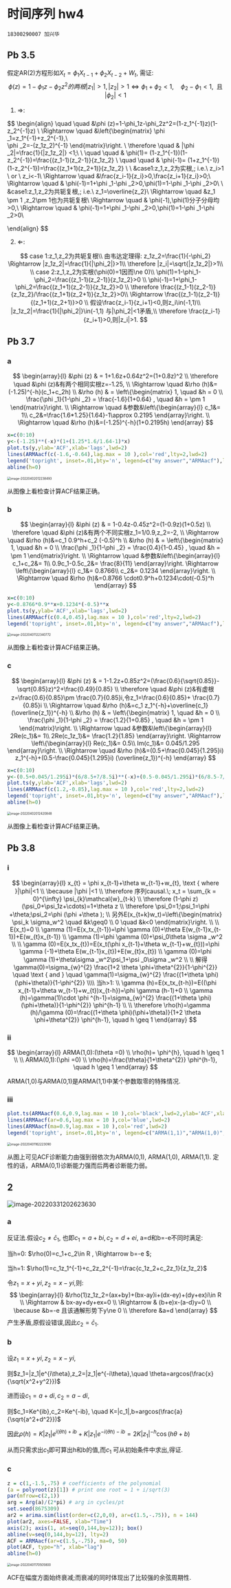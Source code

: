 # 时间序列 hw4

`18300290007 加兴华`

## Pb 3.5

假定AR(2)方程形如$X_t=\phi_1X_{t-1}+\phi_2X_{t-2}+W_t$, 需证:
$$
\phi(z)=1-\phi_1z-\phi_2z^2的两根|z_1|>1,|z_2|>1\Leftrightarrow \phi_{1}+\phi_{2}<1, \quad \phi_{2}-\phi_{1}<1, \; \text { 且 }\left|\phi_{2}\right|<1
$$

1. $\Rightarrow$:

$$
\begin{align}
\quad \quad &\phi (z)=1-\phi_1z-\phi_2z^2=(1-z_1^{-1}z)(1-z_2^{-1}z) \\
\Rightarrow \quad &\left\{\begin{matrix} 
  \phi _1=z_1^{-1}+z_2^{-1},\\  
  \phi _2=-(z_1z_2)^{-1}
\end{matrix}\right. \\
\therefore   \quad & |\phi _2|=\frac{1}{|z_1z_2|} <1;\\  \\
\quad  \quad & \phi(1)=  (1-z_1^{-1})(1-z_2^{-1})=\frac{(z_1-1)(z_2-1)}{z_1z_2} \\
\quad  \quad & \phi(-1)=  (1+z_1^{-1})(1-z_2^{-1})=\frac{(z_1+1)(z_2+1)}{z_1z_2} \\ \\
&case1:z_1,z_2为实根,\; i.e.\  z_i>1 \ or \ z_i<-1\\
\Rightarrow  \quad &\frac{z_i-1}{z_i}>0,\frac{z_i+1}{z_i}>0;\\
\Rightarrow  \quad & \phi(-1)=1+\phi _1-\phi _2>0,\phi(1)=1-\phi _1-\phi _2>0\\ \\
&case1:z_1,z_2为共轭复根,\; i.e.\  z_1=\overline{z_2}\\
\Rightarrow  \quad &z_1 \pm 1 ,z_2\pm 1也为共轭复根\\
\Rightarrow  \quad & \phi(-1),\phi(1)分子分母均>0,\\
\Rightarrow  \quad & \phi(-1)=1+\phi _1-\phi _2>0,\phi(1)=1-\phi _1-\phi _2>0\\

\end{align}
$$

2. $\Leftarrow$: 

$$
case 1:z_1,z_2为共轭复根\\
由韦达定理得: z_1z_2=\frac{1}{-\phi_2}
\Rightarrow |z_1z_2|=\frac{1}{|\phi_2|}>1\\
\therefore |z_i|=\sqrt{|z_1z_2|}>1\\ \\
case 2:z_1,z_2为实根(\phi(0)=1因而\ne 0)\\
\phi(1)=1-\phi_1-\phi_2=\frac{(z_1-1)(z_2-1)}{z_1z_2}>0 \\
\phi(-1)=1+\phi_1-\phi_2=\frac{(z_1+1)(z_2-1)}{z_1z_2}>0 \\
\therefore \frac{(z_1-1)(z_2-1)}{z_1z_2}/\frac{(z_1+1)(z_2+1)}{z_1z_2}>0\\
\Rightarrow \frac{(z_1-1)(z_2-1)}{(z_1+1)(z_2+1)}>0 \\
假设\frac{z_i-1}{z_i+1}<0,则z_i\in(-1,1)\\
|z_1z_2|=\frac{1}{|\phi_2|}\in(-1,1) 与|\phi_2|<1矛盾,\\
\therefore \frac{z_i-1}{z_i+1}>0,则|z_i|>1.
$$

<div STYLE="page-break-after: always;"></div>

## Pb 3.7

### a

$$
\begin{array}{l}
&\phi (z) & = 1+1.6z+0.64z^2=(1+0.8z)^2
\\ \therefore \quad  &\phi (z)&有两个相同实根z=-1.25,
\\ \Rightarrow \quad &\rho (h)&=(-1.25)^{-h}(c_1+c_2h) 
\\ &\rho (h) & = \left\{\begin{matrix} 
  1, \quad &h  = 0 \\  
  \frac{\phi _1}{1-\phi _2}  = \frac{-1.6}{1+0.64} , \quad &h  = \pm 1 
\end{matrix}\right. 
\\ \Rightarrow \quad &参数&\left\{\begin{array}{l} 
  c_1&= 1\\  
  c_2&=\frac{1.6*1.25}{1.64}-1\approx 0.2195
\end{array}\right. 
\\ \Rightarrow \quad &\rho (h)&=(-1.25)^{-h}(1+0.2195h) 
\end{array}
$$

```R
x=c(0:10)
y<-(-1.25)**(-x)*(1+(1.25*1.6/1.64-1)*x)
plot.ts(y,ylab='ACF',xlab='lags',lwd=2)
lines(ARMAacf(c(-1.6,-0.64),lag.max = 10 ),col='red',lty=2,lwd=2)
legend('topright', inset=.01,bty='n', legend=c("my answer","ARMAacf"),lty=c(1, 2),cex=0.7,col=c('black','red'),lwd=c(1.5,1.5))
abline(h=0)
```

<img src="E:\华为云盘\2022春\时间序列\作业\04\hw4.assets\image-20220402012238493.png" alt="image-20220402012238493" style="zoom:50%;" />

从图像上看检查计算ACF结果正确。

<div STYLE="page-break-after: always;"></div>

### b

$$
\begin{array}{l}
&\phi (z) & = 1-0.4z-0.45z^2=(1-0.9z)(1+0.5z)
\\ \therefore \quad  &\phi (z)&有两个不同实根z_1=1/0.9,z_2=-2,
\\ \Rightarrow \quad &\rho (h)&=c_1 0.9^h+c_2 (-0.5)^h 
\\ &\rho (h) & = \left\{\begin{matrix} 
  1, \quad &h  = 0 \\  
  \frac{\phi _1}{1-\phi _2}  = \frac{0.4}{1-0.45} , \quad &h  = \pm 1 
\end{matrix}\right. 
\\ \Rightarrow \quad &参数&\left\{\begin{array}{l} 
  c_1+c_2&= 1\\  
  0.9c_1-0.5c_2&= \frac{8}{11}
\end{array}\right. 
\Rightarrow
\left\{\begin{array}{l} 
  c_1&= 0.8766\\  
  c_2&= 0.1234
\end{array}\right. 
\\ \Rightarrow \quad &\rho (h)&=0.8766 \cdot0.9^h+0.1234\cdot(-0.5)^h
\end{array}
$$

```R
x=c(0:10)
y<-0.8766*0.9**x+0.1234*(-0.5)**x
plot.ts(y,ylab='ACF',xlab='lags',lwd=2)
lines(ARMAacf(c(0.4,0.45),lag.max = 10 ),col='red',lty=2,lwd=2)
legend('topright', inset=.01,bty='n', legend=c("my answer","ARMAacf"),lty=c(1, 2),cex=0.7,col=c('black','red'),lwd=c(1.5,1.5))
```

<img src="E:\华为云盘\2022春\时间序列\作业\04\hw4.assets\image-20220401122340772.png" alt="image-20220401122340772" style="zoom: 50%;" />

从图像上看检查计算ACF结果正确。

<div STYLE="page-break-after: always;"></div>

### c

$$
\begin{array}{l}
&\phi (z) & = 1-1.2z+0.85z^2=(\frac{0.6}{\sqrt{0.85}}-\sqrt{0.85}z)^2+\frac{0.49}{0.85}
\\ \therefore \quad  &\phi (z)&有虚根z=\frac{0.6}{0.85}\pm \frac{0.7}{0.85}i,令z_1=\frac{0.6}{0.85}+ \frac{0.7}{0.85}i
\\ \Rightarrow \quad &\rho (h)&=c_1 z_1^{-h}+\overline{c_1} (\overline{z_1})^{-h} 
\\ &\rho (h) & = \left\{\begin{matrix} 
  1, \quad &h  = 0 \\  
  \frac{\phi _1}{1-\phi _2}  = \frac{1.2}{1+0.85} , \quad &h  = \pm 1 
\end{matrix}\right. 
\\ \Rightarrow \quad &参数&\left\{\begin{array}{l} 
  2Re(c_1)&= 1\\  
  2Re(c_1z_1)&= \frac{1.2}{1.85}
\end{array}\right. 
\Rightarrow
\left\{\begin{array}{l} 
  Re(c_1)&= 0.5\\  
  Im(c_1)&= 0.045/1.295
\end{array}\right. 
\\ \Rightarrow \quad &\rho (h)&=(0.5+\frac{0.045}{1.295}i) z_1^{-h}+(0.5-\frac{0.045}{1.295}i) (\overline{z_1})^{-h} 
\end{array}
$$

```R
x=c(0:10)
y<-(0.5+0.045/1.295i)*(6/8.5+7/8.5i)**(-x)+(0.5-0.045/1.295i)*(6/8.5-7/8.5i)**(-x)
plot.ts(y,ylab='ACF',xlab='lags',lwd=2)
lines(ARMAacf(c(1.2,-0.85),lag.max = 10 ),col='red',lty=2,lwd=2)
legend('topright', inset=.01,bty='n', legend=c("my answer","ARMAacf"),lty=c(1, 2),cex=0.7,col=c('black','red'),lwd=c(1.5,1.5))
abline(h=0)
```

<img src="E:\华为云盘\2022春\时间序列\作业\04\hw4.assets\image-20220402012420848.png" alt="image-20220402012420848" style="zoom:50%;" />

从图像上看检查计算ACF结果正确。

<div STYLE="page-break-after: always;"></div>

## Pb 3.8

### i

$$
\begin{array}{l}
x_{t} = \phi x_{t-1}+\theta w_{t-1}+w_{t}, \text { where }|\phi|<1
\\
\because   |\phi |<1 
\\
\therefore   序列causal.\;
x_t = \sum_{k = 0}^{\infty} \psi_{k}\mathcal{w}_{t-k}
\\
\therefore (1-\phi z)(\psi_0+\psi_1z+\cdots)=1+\theta z
\\
\therefore \psi_0=1;\psi_1=\phi +\theta;\psi_2=\phi (\phi +\theta );
\\
另外E(x_{t+k}w_t)=\left\{\begin{matrix} 
  \psi_k \sigma_w^2 \quad &k\geq0 \\  
   0 \quad &k<0
\end{matrix}\right. 
\\ \\
E(x_t)=0
\\
\gamma (1)=E(x_tx_{t-1})=\phi \gamma (0)+\theta E(w_{t-1}x_{t-1})+E(w_{t}x_{t-1})
\\
\gamma (1)=\phi \gamma (0)+\psi_0\theta \sigma _w^2
\\ \\
\gamma (0)=E(x_tx_{t})=E(x_t(\phi x_{t-1}+\theta w_{t-1}+w_{t}))=\phi \gamma (-1)+\theta E(w_{t-1}x_{t})+E(w_{t}x_{t})
\\
\gamma (0)=\phi \gamma (1)+\theta\sigma _w^2\psi_1+\psi _0\sigma _w^2
\\ \\
解得\gamma(0)=\sigma_{w}^{2} \frac{1+2 \theta \phi+\theta^{2}}{1-\phi^{2}} \quad \text { and } \quad \gamma(1)=\sigma_{w}^{2} \frac{(1+\theta \phi)(\phi+\theta)}{1-\phi^{2}}
\\\\
当h>1:
\\
\gamma (h)=E(x_tx_{t-h})=E((\phi x_{t-1}+\theta w_{t-1}+w_{t})x_{t-h})=\phi \gamma (h-1)+0
\\
\gamma (h)=\gamma(1)\cdot \phi ^{h-1}=\sigma_{w}^{2} \frac{(1+\theta \phi)(\phi+\theta)}{1-\phi^{2}} \phi^{h-1}
\\
\\
\therefore \rho(h)=\gamma (h)/\gamma (0)=\frac{(1+\theta \phi)(\phi+\theta)}{1+2 \theta \phi+\theta^{2}} \phi^{h-1}, \quad h \geq 1
\end{array}
$$

### ii

$$
\begin{array}{l}
ARMA(1,0):(\theta =0)
\\
\rho(h)= \phi^{h}, \quad h \geq 1
\\ \\
ARMA(0,1):(\phi =0)
\\
\rho(h)=\frac{\theta}{1+\theta^{2}} \phi^{h-1}, \quad h \geq 1
\end{array}
$$

ARMA(1,0)与ARMA(0,1)是ARMA(1,1)中某个参数取零的特殊情况.

<div STYLE="page-break-after: always;"></div>

### iii

```R
plot.ts(ARMAacf(0.6,0.9,lag.max = 10 ),col='black',lwd=2,ylab='ACF',xlab='lag')
lines(ARMAacf(ar=0.6,lag.max = 10 ),col='blue',lwd=2)
lines(ARMAacf(ma=0.9,lag.max = 10 ),col='red',lwd=2)
legend('topright', inset=.01,bty='n', legend=c("ARMA(1,1)","ARMA(1,0)","ARMA(0,1)"),,cex=0.7,col=c('black','blue','red'),lwd=c(1.5,1.5,1.5))
```

<img src="E:\华为云盘\2022春\时间序列\作业\04\hw4.assets\image-20220401162223090.png" alt="image-20220401162223090" style="zoom:50%;" />

从图上可见ACF诊断能力由强到弱依次为ARMA(0,1), ARMA(1,0), ARMA(1,1). 定性的话，ARMA(0,1)诊断能力强而后两者诊断能力弱。

<div style='page-break-after:always'> 

## 2

![image-20220331202623630](E:\华为云盘\2022春\时间序列\作业\04\hw4.assets\image-20220331202623630.png)

### a

反证法.假设$c_2\ne\bar{c}_1$, 也即$c_1=a+bi,c_2=d+ei$, a=d和b=-e不同时满足:

当h=0: $\rho(0)=c_1+c_2\in R \, \Rightarrow b=-e $;

当h=1: $\rho(1)=c_1z_1^{-1}+c_2z_2^{-1}=\frac{c_1z_2+c_2z_1}{z_1z_2}$

令$z_1=x+yi,z_2=x-yi$,则:
$$
\begin{array}{l}
&\rho(1)z_1z_2=(ax+by)+(bx-ay)i+(dx-ey)+(dy+ex)i\in R
\\
\Rightarrow  & bx-ay+dy+ex=0
\\
\Rightarrow  & (b+e)x-(a-d)y=0
\\
\because &b=-e 且该通解形势下y\ne 0
\\
\therefore &a=d
\end{array}
$$
产生矛盾,原假设错误,因此$c_2=\bar{c}_1$.

### b

设$z_1=x+yi,z_2=x-yi$,

则$z_1=|z_1|e^{i\theta},z_2=|z_1|e^{-i\theta},\quad \theta=argcos(\frac{x}{\sqrt{x^2+y^2}})$

进而设$c_1=a+di,c_2=a-di$,

则$c_1=Ke^{ib},c_2=Ke^{-ib}, \quad K=|c_1|,b=argcos(\frac{a}{\sqrt{a^2+d^2}})$

因此$\rho(h)=K|z_1|e^{i(\theta h)+ib}+K|z_1|e^{-i(\theta h)-ib}=2K\left|z_{1}\right|^{-h} \cos (h \theta+b)$

从而只需求出$c_1$即可算出h和b的值,而$c_1$ 可从初始条件中求出,得证.

### c

```R
z = c(1,-1.5,.75) # coefficients of the polynomial
(a = polyroot(z)[1]) # print one root = 1 + i/sqrt(3)
par(mfrow=c(2,1))
arg = Arg(a)/(2*pi) # arg in cycles/pt
set.seed(8675309)
ar2 = arima.sim(list(order=c(2,0,0), ar=c(1.5,-.75)), n = 144)
plot(ar2, axes=FALSE, xlab="Time")
axis(2); axis(1, at=seq(0,144,by=12)); box()
abline(v=seq(0,144,by=12), lty=2)
ACF = ARMAacf(ar=c(1.5,-.75), ma=0, 50)
plot(ACF, type="h", xlab="lag")
abline(h=0)
```

<img src="E:\华为云盘\2022春\时间序列\作业\04\hw4.assets\image-20220401170505800.png" alt="image-20220401170505800" style="zoom: 50%;" />

ACF在幅度方面始终衰减;而衰减的同时体现出了比较强的余弦周期性.

